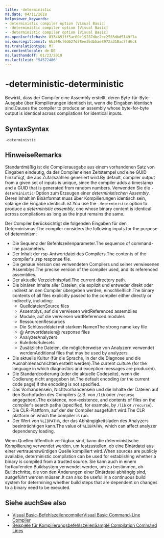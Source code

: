 ```yaml
---
title: -deterministic
ms.date: 04/11/2018
helpviewer_keywords:
- deterministic compiler option [Visual Basic]
- -deterministic compiler option [Visual Basic]
- -deterministic compiler option [Visual Basic]
ms.openlocfilehash: 8334691ff5ac09c19287dbc2ec2503dbd5149f7a
ms.sourcegitcommit: 6b308cf6d627d78ee36dbbae8972a310ac7fd6c8
ms.translationtype: MT
ms.contentlocale: de-DE
ms.lasthandoff: 01/23/2019
ms.locfileid: "54572486"
---
```

# <a name="-deterministic"></a><span data-ttu-id="4c113-102">-deterministic</span><span class="sxs-lookup"><span data-stu-id="4c113-102">-deterministic</span></span>

<span data-ttu-id="4c113-103">Bewirkt, dass der Compiler eine Assembly erstellt, deren Byte-für-Byte-Ausgabe über Kompilierungen identisch ist, wenn die Eingaben identisch sind.</span><span class="sxs-lookup"><span data-stu-id="4c113-103">Causes the compiler to produce an assembly whose byte-for-byte output is identical across compilations for identical inputs.</span></span> 

## <a name="syntax"></a><span data-ttu-id="4c113-104">Syntax</span><span class="sxs-lookup"><span data-stu-id="4c113-104">Syntax</span></span>

```
-deterministic
```

## <a name="remarks"></a><span data-ttu-id="4c113-105">Hinweise</span><span class="sxs-lookup"><span data-stu-id="4c113-105">Remarks</span></span>

<span data-ttu-id="4c113-106">Standardmäßig ist die Compilerausgabe aus einem vorhandenen Satz von Eingaben eindeutig, da der Compiler einen Zeitstempel und eine GUID hinzufügt, die aus Zufallszahlen generiert wird.</span><span class="sxs-lookup"><span data-stu-id="4c113-106">By default, compiler output from a given set of inputs is unique, since the compiler adds a timestamp and a GUID that is generated from random numbers.</span></span> <span data-ttu-id="4c113-107">Verwenden Sie die `-deterministic`-Option zum Erzeugen einer *deterministischen Assembly*. Deren Inhalt im Binärformat muss über Kompilierungen identisch sein, solange die Eingabe identisch ist.</span><span class="sxs-lookup"><span data-stu-id="4c113-107">You use the `-deterministic` option to produce a *deterministic assembly*, one whose binary content is identical across compilations as long as the input remains the same.</span></span>

<span data-ttu-id="4c113-108">Der Compiler berücksichtigt die folgenden Eingaben für den Determinismus:</span><span class="sxs-lookup"><span data-stu-id="4c113-108">The compiler considers the following inputs for the purpose of determinism:</span></span>

- <span data-ttu-id="4c113-109">Die Sequenz der Befehlszeilenparameter.</span><span class="sxs-lookup"><span data-stu-id="4c113-109">The sequence of command-line parameters.</span></span>
- <span data-ttu-id="4c113-110">Der Inhalt der rsp-Antwortdatei des Compilers.</span><span class="sxs-lookup"><span data-stu-id="4c113-110">The contents of the compiler's .rsp response file.</span></span>
- <span data-ttu-id="4c113-111">Die genaue Version des verwendeten Compilers und seiner verwiesenen Assemblys.</span><span class="sxs-lookup"><span data-stu-id="4c113-111">The precise version of the compiler used, and its referenced assemblies.</span></span>
- <span data-ttu-id="4c113-112">Der aktuelle Verzeichnispfad.</span><span class="sxs-lookup"><span data-stu-id="4c113-112">The current directory path.</span></span>
- <span data-ttu-id="4c113-113">Die binären Inhalte aller Dateien, die explizit und entweder direkt oder indirekt an den Compiler übergeben werden, einschließlich:</span><span class="sxs-lookup"><span data-stu-id="4c113-113">The binary contents of all files explicitly passed to the compiler either directly or indirectly, including:</span></span> 
    - <span data-ttu-id="4c113-114">Quelldateien</span><span class="sxs-lookup"><span data-stu-id="4c113-114">Source files</span></span>
    - <span data-ttu-id="4c113-115">Assemblys, auf die verwiesen wird</span><span class="sxs-lookup"><span data-stu-id="4c113-115">Referenced assemblies</span></span>
    - <span data-ttu-id="4c113-116">Module, auf die verwiesen wird</span><span class="sxs-lookup"><span data-stu-id="4c113-116">Referenced modules</span></span>
    - <span data-ttu-id="4c113-117">Ressourcen</span><span class="sxs-lookup"><span data-stu-id="4c113-117">Resources</span></span>
    - <span data-ttu-id="4c113-118">Die Schlüsseldatei mit starkem Namen</span><span class="sxs-lookup"><span data-stu-id="4c113-118">The strong name key file</span></span>
    - <span data-ttu-id="4c113-119">@ Antwortdateien</span><span class="sxs-lookup"><span data-stu-id="4c113-119">@ response files</span></span>
    - <span data-ttu-id="4c113-120">Analyzer</span><span class="sxs-lookup"><span data-stu-id="4c113-120">Analyzers</span></span>
    - <span data-ttu-id="4c113-121">RuleSets</span><span class="sxs-lookup"><span data-stu-id="4c113-121">Rulesets</span></span>
    - <span data-ttu-id="4c113-122">Zusätzliche Dateien, die möglicherweise von Analyzern verwendet werden</span><span class="sxs-lookup"><span data-stu-id="4c113-122">Additional files that may be used by analyzers</span></span>
- <span data-ttu-id="4c113-123">Die aktuelle Kultur (für die Sprache, in der die Diagnose und die Ausnahmenachrichten erstellt werden).</span><span class="sxs-lookup"><span data-stu-id="4c113-123">The current culture (for the language in which diagnostics and exception messages are produced).</span></span>
- <span data-ttu-id="4c113-124">Die Standardcodierung (oder die aktuelle Codeseite), wenn die Codierung nicht angegeben ist.</span><span class="sxs-lookup"><span data-stu-id="4c113-124">The default encoding (or the current code page) if the encoding is not specified.</span></span>
- <span data-ttu-id="4c113-125">Das Vorhandensein, Nichtvorhandensein und die Inhalte der Dateien auf den Suchpfaden des Compilers (z.B. von `/lib` oder `/recurse` angegeben).</span><span class="sxs-lookup"><span data-stu-id="4c113-125">The existence, non-existence, and contents of files on the compiler's search paths (specified, for example, by `/lib` or `/recurse`).</span></span>
- <span data-ttu-id="4c113-126">Die CLR-Plattform, auf der der Compiler ausgeführt wird.</span><span class="sxs-lookup"><span data-stu-id="4c113-126">The CLR platform on which the compiler is run.</span></span>
- <span data-ttu-id="4c113-127">Der Wert von `%LIBPATH%`, der das Abhängigkeitsladen des Analyzers beeinträchtigen kann.</span><span class="sxs-lookup"><span data-stu-id="4c113-127">The value of `%LIBPATH%`, which can affect analyzer dependency loading.</span></span>

<span data-ttu-id="4c113-128">Wenn Quellen öffentlich verfügbar sind, kann die deterministische Kompilierung verwendet werden, um festzustellen, ob eine Binärdatei aus einer vertrauenswürdigen Quelle kompiliert wird.</span><span class="sxs-lookup"><span data-stu-id="4c113-128">When sources are publicly available, deterministic compilation can be used for establishing whether a binary is compiled from a trusted source.</span></span> <span data-ttu-id="4c113-129">Sie kann auch in einem fortlaufenden Buildsystem verwendet werden, um zu bestimmen, ob Buildschritte, die von den Änderungen einer Binärdatei abhängig sind, ausgeführt werden müssen.</span><span class="sxs-lookup"><span data-stu-id="4c113-129">It can also be useful in a continuous build system for determining whether build steps that are dependent on changes to a binary need to be executed.</span></span> 

## <a name="see-also"></a><span data-ttu-id="4c113-130">Siehe auch</span><span class="sxs-lookup"><span data-stu-id="4c113-130">See also</span></span>
- [<span data-ttu-id="4c113-131">Visual Basic-Befehlszeilencompiler</span><span class="sxs-lookup"><span data-stu-id="4c113-131">Visual Basic Command-Line Compiler</span></span>](../../../visual-basic/reference/command-line-compiler/index.md)
- [<span data-ttu-id="4c113-132">Beispiele für Kompilierungsbefehlszeilen</span><span class="sxs-lookup"><span data-stu-id="4c113-132">Sample Compilation Command Lines</span></span>](../../../visual-basic/reference/command-line-compiler/sample-compilation-command-lines.md)
